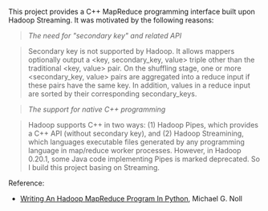 This project provides a C++ MapReduce programming interface
built upon Hadoop Streaming.  It was motivated by the following
reasons:

> _The need for "secondary key" and related API_

> Secondary key is not supported by Hadoop.  It allows mappers
> optionally output a <key, secondary\_key, value> triple other
> than the traditional <key, value> pair.  On the shuffling
> stage, one or more <secondary\_key, value> pairs are
> aggregated into a reduce input if these pairs have the same
> key.  In addition, values in a reduce input are sorted by
> their corresponding secondary\_keys.

> _The support for native C++ programming_

> Hadoop supports C++ in two ways: (1) Hadoop Pipes, which
> provides a C++ API (without secondary key), and (2) Hadoop
> Streamining, which languages executable files generated by
> any programming language in map/reduce worker processes.
> However, in Hadoop 0.20.1, some Java code implementing Pipes
> is marked deprecated. So I build this project basing on
> Streaming.

Reference:

  * <a href='http://www.michael-noll.com/wiki/Writing_An_Hadoop_MapReduce_Program_In_Python'>Writing An Hadoop MapReduce Program In Python</a>, Michael G. Noll